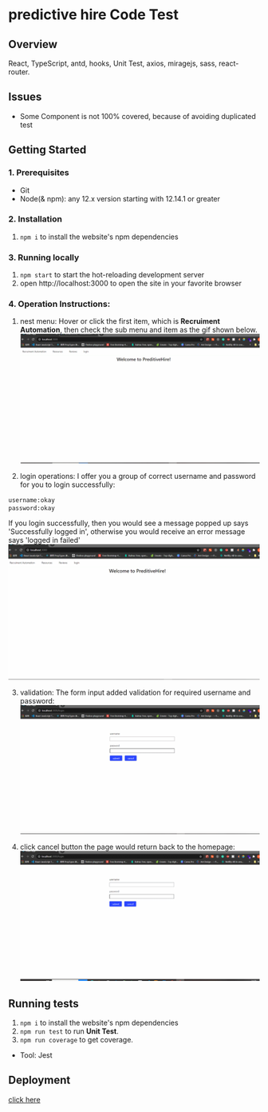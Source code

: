 # predictive hire Code Test

## Overview

React, TypeScript, antd, hooks, Unit Test, axios, miragejs, sass, react-router.

## Issues

- Some Component is not 100% covered, because of avoiding duplicated test

## Getting Started

### 1. Prerequisites

- Git
- Node(& npm): any 12.x version starting with 12.14.1 or greater

### 2. Installation

1. `npm i` to install the website's npm dependencies

### 3. Running locally

1. `npm start` to start the hot-reloading development server
2. open http://localhost:3000 to open the site in your favorite browser

### 4. Operation Instructions:

1. nest menu:
Hover or click the first item, which is **Recruiment Automation**, then check the sub menu and item as the gif shown below.
![avatar](https://github.com/DAHUO-Melbourne/PredictiveHire-code-challenge/blob/dev/public/images/NestedMenu.gif)

2. login operations:
I offer you a group of correct username and password for you to login successfully:
```
username:okay
password:okay
```
If you login successfully, then you would see a message popped up says 'Successfully logged in', otherwise you would receive an error message says 'logged in failed'
![avatar](https://github.com/DAHUO-Melbourne/PredictiveHire-code-challenge/blob/dev/public/images/login.gif)

3. validation:
The form input added validation for required username and password:
![avatar](https://github.com/DAHUO-Melbourne/PredictiveHire-code-challenge/blob/dev/public/images/validation.gif)

4. click cancel button the page would return back to the homepage:
![avatar](https://github.com/DAHUO-Melbourne/PredictiveHire-code-challenge/blob/dev/public/images/cancel.gif)

## Running tests

1. `npm i` to install the website's npm dependencies
2. `npm run test` to run __Unit Test__.
4. `npm run coverage` to get coverage.

- Tool: Jest

## Deployment
[click here](https://adoring-payne-1185ed.netlify.app/)